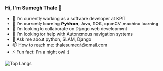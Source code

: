 ### Hi, I'm Sumegh Thale 👋


- 🔭 I’m currently working as a software developer at KPIT
- 🌱 I’m currently learning 𝗣𝘆𝘁𝗵𝗼𝗻, Java, ROS, openCV ,machine learning
- 👯 I’m looking to collaborate on Django web development
- 🤔 I’m looking for help with Autonomous navigation systems
- 💬 Ask me about python, SLAM, Django
- 📫 How to reach me: thalesumegh@gmail.com
- ⚡ Fun fact: I'm a night owl :)

![Top Langs](https://github-readme-stats.vercel.app/api/top-langs/?username=sumegh26&theme=nightowl&layout=compact)
